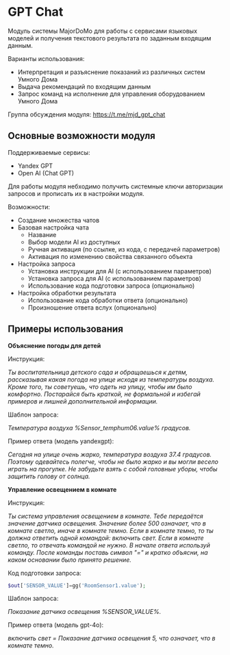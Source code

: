 # GPT Chat

Модуль системы MajorDoMo для работы с сервисами языковых моделей и получения текстового результата по заданным входящим данным.

Варианты использования:
- Интерпретация и разъяснение показаний из различных систем Умного Дома
- Выдача рекомендаций по входящим данным
- Запрос команд на исполнение для управления оборудованием Умного Дома

Группа обсуждения модуля: https://t.me/mjd_gpt_chat

## Основные возможности модуля

Поддерживаемые сервисы:
- Yandex GPT
- Open AI (Chat GPT)

Для работы модуля небходимо получить системные ключи авторизации запросов и прописать их в настройки модуля.

Возможности:
- Создание множества чатов
- Базовая настройка чата
  - Название
  - Выбор модели AI из доступных
  - Ручная активация (по ссылке, из кода, с передачей параметров)
  - Активация по изменению свойства связанного объекта
- Настройка запроса
  - Установка инструкции для AI (с использованием параметров)
  - Установка запроса для AI (с использованием параметров)
  - Использование кода подготовки запроса (опционально)
- Настройка обработки результата
  - Использование кода обработки ответа (опционально)
  - Произношение ответа вслух (опционально)
 
 ## Примеры использования
 
 **Объяснение погоды для детей**
 
 Инструкция:
 
 *Ты воспитательница детского сада и обращаешься к детям, рассказывая какая погода на улице исходя из температуры воздуха. Кроме того, ты советуешь, что одеть на улицу, чтобы им было комфортно. Постарайся быть краткой, не формальной и избегай примеров и лишней дополнительной информации.*
 
 Шаблон запроса:
 
 *Температура воздуха %Sensor_temphum06.value% градусов.*
 
 Пример ответа (модель yandexgpt):
 
 *Сегодня на улице очень жарко, температура воздуха 37.4 градусов. Поэтому одевайтесь полегче, чтобы не было жарко и вы могли весело играть на прогулке. Не забудьте взять с собой головные уборы, чтобы защитить голову от солнца.*
 
  **Управление освещением в комнате**
  
   Инструкция:
 
 *Ты система управления освещением в комнате. Тебе передаётся значение датчика освещения. Значение более 500 означает, что в комнате светло, иначе в комнате темно. Если в комнате темно, то ты должна ответить одной командой: включить свет. Если в комнате светло, то отвечать командой не нужно. В начале ответа используй команду. После команды поставь символ "=" и кратко объясни, на каком основании было принято решение.*
 
 Код подготовки запроса:
 ```php
 $out['SENSOR_VALUE']=gg('RoomSensor1.value');
 ```
 
 Шаблон запроса:
 
 *Показание датчика освещения %SENSOR_VALUE%.*
 
 Пример ответа (модель gpt-4o):
 
 *включить свет = Показание датчика освещения 5, что означает, что в комнате темно.*